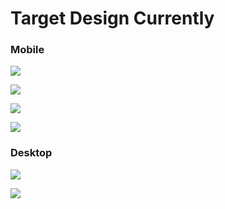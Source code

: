 # Target Design Currently
 

### Mobile  

![](./mobile-menu.png)

![](./mobile-detail.png)

![](./mobile-keranjang.png)

![](./mobile-qr.png)


### Desktop


![](./desktop-menu.png)


![](./desktop-keranjang.png)
